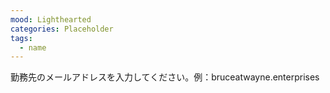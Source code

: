 ```yaml
---
mood: Lighthearted
categories: Placeholder
tags:
  - name
---
```

勤務先のメールアドレスを入力してください。例：bruceatwayne.enterprises